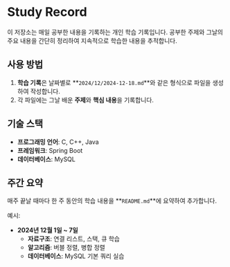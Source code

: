 # Study Record

이 저장소는 매일 공부한 내용을 기록하는 개인 학습 기록입니다. 공부한 주제와 그날의 주요 내용을 간단히 정리하여 지속적으로 학습한 내용을 추적합니다.

## 사용 방법

1. **학습 기록**은 날짜별로 **`2024/12/2024-12-18.md`**와 같은 형식으로 파일을 생성하여 작성합니다.
2. 각 파일에는 그날 배운 **주제**와 **핵심 내용**을 기록합니다.

## 기술 스택

- **프로그래밍 언어**: C, C++, Java
- **프레임워크**: Spring Boot
- **데이터베이스**: MySQL

## 주간 요약

매주 끝날 때마다 한 주 동안의 학습 내용을 **`README.md`**에 요약하여 추가합니다.

예시:
- **2024년 12월 1일 ~ 7일**
  - **자료구조**: 연결 리스트, 스택, 큐 학습
  - **알고리즘**: 버블 정렬, 병합 정렬
  - **데이터베이스**: MySQL 기본 쿼리 실습 
